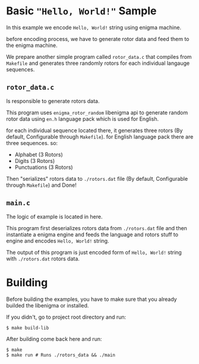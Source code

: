 # Basic `"Hello, World!"` Sample

In this example we encode `Hello, World!` string using enigma machine.

before encoding process, we have to generate rotor data and feed them to the enigma machine.

We prepare another simple program called `rotor_data.c` that compiles from `Makefile` and generates three randomly rotors for each individual langauge sequences.

## `rotor_data.c`

Is responsible to generate rotors data.

This program uses `enigma_rotor_random` libenigma api to generate random rotor data using `en.h` language pack which is used for English.

for each individual sequence located there, it generates three rotors (By default, Configurable through `Makefile`). for English language pack there are three sequences. so:

- Alphabet (3 Rotors)
- Digits (3 Rotors)
- Punctuations (3 Rotors)

Then "serializes" rotors data to `./rotors.dat` file (By default, Configurable through `Makefile`) and Done!

## `main.c`

The logic of example is located in here.

This program first deserializes rotors data from `./rotors.dat` file and then instantiate a enigma engine and feeds the language and rotors stuff to engine and encodes `Hello, World!` string.

The output of this program is just encoded form of `Hello, World!` string with `./rotors.dat` rotors data.

# Building

Before building the examples, you have to make sure that you already builded the libenigma or installed.

If you didn't, go to project root directory and run:

```console
$ make build-lib
```

After building come back here and run:

```console
$ make
$ make run # Runs ./rotors_data && ./main
```

